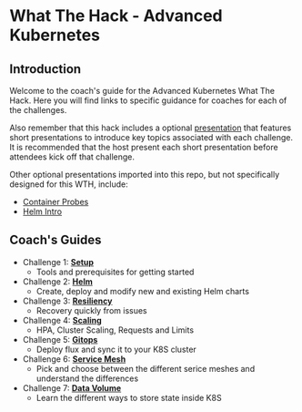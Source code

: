 # What The Hack - Advanced Kubernetes

## Introduction
Welcome to the coach's guide for the Advanced Kubernetes What The Hack. Here you will find links to specific guidance for coaches for each of the challenges.

Also remember that this hack includes a optional [presentation](https://microsoft.github.io/WhatTheHack/023-AdvancedKubernetes/Coach/slides.html) that features short presentations to introduce key topics associated with each challenge. It is recommended that the host present each short presentation before attendees kick off that challenge.

Other optional presentations imported into this repo, but not specifically designed for this WTH, include:
* [Container Probes](Lectures/Container%20Probes.pptx)
* [Helm Intro](Lectures/Helm%20Intro.pptx)

## Coach's Guides
- Challenge 1: **[Setup](01-setup.md)**
   - Tools and prerequisites for getting started
- Challenge 2: **[Helm](02-helm.md)**
   - Create, deploy and modify new and existing Helm charts
- Challenge 3: **[Resiliency](03-resiliency.md)**
   - Recovery quickly from issues
- Challenge 4: **[Scaling](04-scaling.md)**
   - HPA, Cluster Scaling, Requests and Limits
- Challenge 5: **[Gitops](05-gitops.md)**
   - Deploy flux and sync it to your K8S cluster
- Challenge 6: **[Service Mesh](06-service-mesh.md)**
   - Pick and choose between the different serice meshes and understand the differences
- Challenge 7: **[Data Volume](07-data-volumes.md)**
   - Learn the different ways to store state inside K8S
